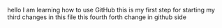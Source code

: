 hello I am learning how to use GitHub 
this is my first step for starting
my third changes in this file
this fourth 
forth change in github side

